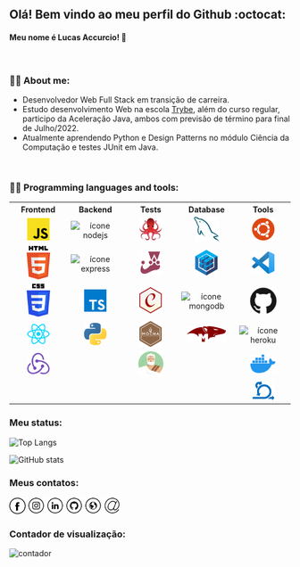 
## Olá! Bem vindo ao meu perfil do Github :octocat:

#### Meu nome é Lucas Accurcio! 👋
<br>


### :raising_hand_man: About me:
- Desenvolvedor Web Full Stack em transição de carreira.
- Estudo desenvolvimento Web na escola <a href="https://www.betrybe.com/formacao-desenvolvimento-web" target="_blank">Trybe</a>, além do curso regular, participo da Aceleração Java, ambos com previsão de término para final de Julho/2022.
- Atualmente aprendendo Python e Design Patterns no módulo Ciência da Computação e testes JUnit em Java.
<br>

### :man_technologist: Programming languages and tools:

<table border="0">
  <tr>
    <th width="100px">Frontend</th>
    <th width="100px">Backend</th>
    <th width="100px">Tests</th>
    <th width="100px">Database</th>
    <th width="100px">Tools</th>
  </tr>
  
  <tr>
    <td align="center"><img title="javascript" src="https://github.com/LucasAccurcio/LucasAccurcio/blob/main/javascript.svg" alt="ícone javascript" width="40"></td>
    <td align="center"><img title="nodejs" src="https://cdn.jsdelivr.net/gh/devicons/devicon/icons/nodejs/nodejs-plain-wordmark.svg" alt="ícone nodejs" width="70"></td>
    <td align="center"><img title="testing library" src="https://github.com/LucasAccurcio/LucasAccurcio/blob/main/testing-library.svg" alt="testing library ícone " width="40"></td>
    <td align="center"><img title="mysql" src="https://github.com/LucasAccurcio/LucasAccurcio/blob/main/mysql.svg" alt="ícone mysql" width="45"></td>
    <td align="center"><img title="ubuntu" src="https://github.com/LucasAccurcio/LucasAccurcio/blob/main/ubuntu.svg" alt="ícone ubuntu" width="40"></td>
  </tr>
  
  <tr>
    <td align="center"><img title="html-5" src="https://github.com/LucasAccurcio/LucasAccurcio/blob/main/html-5.svg" alt="ícone html-5" width="42"></td>
  <td align="center"><img title="express" src="https://cdn.jsdelivr.net/gh/devicons/devicon/icons/express/express-original.svg" alt="ícone express" width="40"></td>
    <td align="center"><img title="jest" src="https://github.com/LucasAccurcio/LucasAccurcio/blob/main/jest.svg" alt="ícone jest" width="40"></td>
    <td align="center"><img title="sequelize" src="https://github.com/LucasAccurcio/LucasAccurcio/blob/main/sequelize.svg" alt="ícone sequelize" width="40"></td>
    <td align="center"><img title="visual-studio-code" src="https://github.com/LucasAccurcio/LucasAccurcio/blob/main/visual-studio-code.svg" alt="ícone vscode" width="40"></td>
  </tr>
  
  <tr>
    <td align="center"><img title="css-3" src="https://github.com/LucasAccurcio/LucasAccurcio/blob/main/css-3.svg" alt="ícone css-3" width="42"></td>
    <td align="center"><img title="typescript" src="https://github.com/LucasAccurcio/LucasAccurcio/blob/main/typescript-icon.svg" alt="ícone typescript" width="40"></td>
    <td align="center"><img title="chai" src="https://github.com/LucasAccurcio/LucasAccurcio/blob/main/chai.svg" alt="ícone chai" width="40"></td>
    <td align="center"><img title="mongodb" src="https://cdn.jsdelivr.net/gh/devicons/devicon/icons/mongodb/mongodb-original.svg" alt="ícone mongodb" width="50"></td>
    <td align="center"><img title="github" src="https://github.com/LucasAccurcio/LucasAccurcio/blob/main/github.svg" alt="ícone github" width="50"></td>
  </tr>
  
  <tr>
    <td align="center"><img title="react" src="https://github.com/LucasAccurcio/LucasAccurcio/blob/main/react.svg" alt="ícone react" width="40"></td>
    <td align="center"><img title="python" src="https://github.com/LucasAccurcio/LucasAccurcio/blob/main/python.svg" alt="ícone python " width="40"></td>
    <td align="center"><img title="mocha" src="https://github.com/LucasAccurcio/LucasAccurcio/blob/main/mocha.svg" alt="ícone mocha" width="40"></td>
    <td align="center"><img title="mongoose" src="https://github.com/LucasAccurcio/LucasAccurcio/blob/main/mongoose.png" alt="ícone mongoose" width="70"></td>
    <td align="center"><img title="heroku" src="https://cdn.jsdelivr.net/gh/devicons/devicon/icons/heroku/heroku-plain.svg" alt="ícone heroku" width="45"></td>
  </tr>

  <tr>
    <td align="center"><img title="redux" src="https://github.com/LucasAccurcio/LucasAccurcio/blob/main/redux.svg" alt="ícone redux" width="40"></td>
    <td align="center"></td>
    <td align="center"><img title="sinonjs" src="https://github.com/LucasAccurcio/LucasAccurcio/blob/main/sinonjs.png" alt="ícone sinonjs" width="45"></td>
    <td align="center"></td>
    <td align="center"><img title="docker" src="https://github.com/LucasAccurcio/LucasAccurcio/blob/main/docker-icon.svg" alt="ícone docker" width="45"></td>
  </tr>
  
  <tr>
    <td align="center"></td>
    <td align="center"></td>
    <td align="center"></td>
    <td align="center"></td>
    <td align="center"><img title="metodologia ágeis - Scrum / Kanban" src="https://github.com/LucasAccurcio/LucasAccurcio/blob/main/agile.png" alt="ícone metodologia ágeis" width="40"></td>
  </tr>
</table>




<!-- <img src="https://yata-apix-a9caea66-ad78-425f-aa08-e292558ebb65.lss.locawebcorp.com.br/b7c7dbff38ae4f419c94ce8d2254b9d9.png">  -->

### Meu status:
![Top Langs](https://github-readme-stats.vercel.app/api/top-langs/?username=LucasAccurcio&layout=compact&langs_count=16&theme=bear)

![GitHub stats](https://github-readme-stats.vercel.app/api?username=LucasAccurcio&theme=bear&show_icons=true)


### Meus contatos:
<a href="https://www.facebook.com/lucasaccurcio" target="_blank"><img src="https://github.com/LucasAccurcio/LucasAccurcio/blob/main/fb.png" alt="Facebook" width="29"></a>
<a href="https://www.instagram.com/lucasaccurcio/" target="_blank"><img src="https://github.com/LucasAccurcio/LucasAccurcio/blob/main/ig.png" alt="Instagram" width="30"></a>
<a href="https://www.linkedin.com/in/lucas-accurcio/" target="_blank"><img src="https://github.com/LucasAccurcio/LucasAccurcio/blob/main/in.png" alt="LinkedIn" width="30"></a>
<a href="https://github.com/LucasAccurcio" target="_blank"><img src="https://github.com/LucasAccurcio/LucasAccurcio/blob/main/git.png" alt="GitHub" width="30"></a>
<a href="https://lucasaccurcio.github.io/" target="_blank"><img src="https://github.com/LucasAccurcio/LucasAccurcio/blob/main/www.png" alt="Website" width="30"></a>
<a href="mailto:lucas.accurcio@hotmail.com" target="_blank"><img src="https://github.com/LucasAccurcio/LucasAccurcio/blob/main/mail1.png" alt="Email" width="30"></a>

### Contador de visualização:
![contador](https://komarev.com/ghpvc/?username=LucasAccurcio&style=flat-square)

